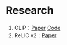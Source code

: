 # Research
1. CLIP：[Paper](https://arxiv.org/abs/2103.00020) [Code](https://github.com/openai/CLIP)
2. ReLIC v2：[Paper](https://arxiv.org/abs/2201.05119)
